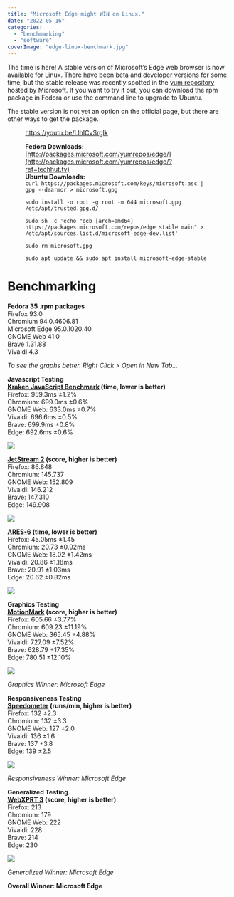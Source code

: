 ```yaml
---
title: "Microsoft Edge might WIN on Linux."
date: "2022-05-16"
categories: 
  - "benchmarking"
  - "software"
coverImage: "edge-linux-benchmark.jpg"
---
```


The time is here! A stable version of Microsoft’s Edge web browser is now available for Linux. There have been beta and developer versions for some time, but the stable release was recently spotted in the [yum repository](https://packages.microsoft.com/yumrepos/edge/?ref=techhut.tv) hosted by Microsoft. If you want to try it out, you can download the rpm package in Fedora or use the command line to upgrade to Ubuntu.

The stable version is not yet an option on the official page, but there are other ways to get the package.

<figure>

https://youtu.be/LlhICvSrgIk

<figcaption>

**Fedora Downloads:**  
[http://packages.microsoft.com/yumrepos/edge/](http://packages.microsoft.com/yumrepos/edge/?ref=techhut.tv)  
**Ubuntu Downloads:**  
`curl https://packages.microsoft.com/keys/microsoft.asc | gpg --dearmor > microsoft.gpg`  
  
`sudo install -o root -g root -m 644 microsoft.gpg /etc/apt/trusted.gpg.d/`  
  
`sudo sh -c 'echo "deb [arch=amd64] https://packages.microsoft.com/repos/edge stable main" > /etc/apt/sources.list.d/microsoft-edge-dev.list'`  
  
`sudo rm microsoft.gpg`  
  
`sudo apt update && sudo apt install microsoft-edge-stable`

</figcaption>



</figure>

# Benchmarking

**Fedora 35 .rpm packages**  
Firefox 93.0  
Chromium 94.0.4606.81  
Microsoft Edge 95.0.1020.40  
GNOME Web 41.0  
Brave 1.31.88  
Vivaldi 4.3

_To see the graphs better. Right Click > Open in New Tab…_

**Javascript Testing**  
**[Kraken JavaScript Benchmark](https://mozilla.github.io/krakenbenchmark.mozilla.org/index.html?ref=techhut.tv) (time, lower is better)**  
Firefox: 959.3ms ±1.2%  
Chromium: 699.0ms ±0.6%  
GNOME Web: 633.0ms ±0.7%  
Vivaldi: 696.6ms ±0.5%  
Brave: 699.9ms ±0.8%  
Edge: 692.6ms ±0.6%

![](images/1-kraken-1-1024x793-1.jpg)

**[JetStream 2](https://browserbench.org/JetStream/?ref=techhut.tv) (score, higher is better)**  
Firefox: 86.848  
Chromium: 145.737  
GNOME Web: 152.809  
Vivaldi: 146.212  
Brave: 147.310  
Edge: 149.908

![](images/2-jetstream-1-1024x793-1.jpg)

**[ARES-6](https://browserbench.org/ARES-6/?ref=techhut.tv) (time, lower is better)**  
Firefox: 45.05ms ±1.45  
Chromium: 20.73 ±0.92ms  
GNOME Web: 18.02 ±1.42ms  
Vivaldi: 20.86 ±1.18ms  
Brave: 20.91 ±1.03ms  
Edge: 20.62 ±0.82ms

![](images/3-ares.jpg)

**Graphics Testing**  
**[MotionMark](https://browserbench.org/MotionMark/?ref=techhut.tv) (score, higher is better)**  
Firefox: 605.66 ±3.77%  
Chromium: 609.23 ±11.19%  
GNOME Web: 365.45 ±4.88%  
Vivaldi: 727.09 ±7.52%  
Brave: 628.79 ±17.35%  
Edge: 780.51 ±12.10%

![](images/4-motionmark-1024x793-1.jpg)

_Graphics Winner: Microsoft Edge_

**Responsiveness Testing**  
**[Speedometer](https://browserbench.org/Speedometer2.0/?ref=techhut.tv) (runs/min, higher is better)**  
Firefox: 132 ±2.3  
Chromium: 132 ±3.3  
GNOME Web: 127 ±2.0  
Vivaldi: 136 ±1.6  
Brave: 137 ±3.8  
Edge: 139 ±2.5

![](images/5-speedmeter-1024x793.jpeg)

_Responsiveness Winner: Microsoft Edge_

**Generalized Testing**  
**[WebXPRT 3](https://www.principledtechnologies.com/benchmarkxprt/webxprt/2018/3_v5/?ref=techhut.tv) (score, higher is better)**  
Firefox: 213  
Chromium: 179  
GNOME Web: 222  
Vivaldi: 228  
Brave: 214  
Edge: 230

![](images/6-webxprt-1024x793-2.jpg)

_Generalized Winner: Microsoft Edge_

**Overall Winner: Microsoft Edge**
